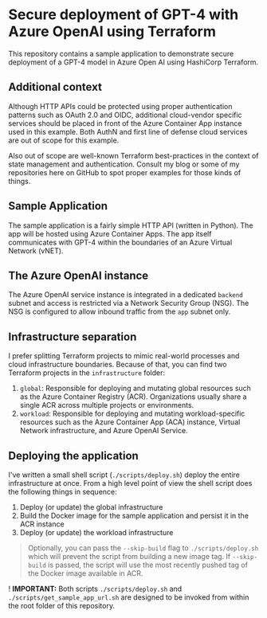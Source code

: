 # Secure deployment of GPT-4 with Azure OpenAI using Terraform

This repository contains a sample application to demonstrate secure deployment of a GPT-4 model in Azure Open AI using HashiCorp Terraform.

## Additional context

Although HTTP APIs could be protected using proper authentication patterns such as OAuth 2.0 and OIDC, additional cloud-vendor specific services should be placed in front of the Azure Container App instance used in this example. Both AuthN and first line of defense cloud services are out of scope for this example.

Also out of scope are well-known Terraform best-practices in the context of state management and authentication. Consult my blog or some of my repositories here on GitHub to spot proper examples for those kinds of things.

## Sample Application

The sample application is a fairly simple HTTP API (written in Python). The app will be hosted using Azure Container Apps. The app itself communicates with GPT-4 within the boundaries of an Azure Virtual Network (vNET).

## The Azure OpenAI instance

The Azure OpenAI service instance is integrated in a dedicated `backend` subnet and access is restricted via a Network Security Group (NSG). The NSG is configured to allow inbound traffic from the `app` subnet only.

## Infrastructure separation

I prefer splitting Terraform projects to mimic real-world processes and cloud infrastructure boundaries. Because of that, you can find two Terraform projects in the `infrastructure` folder:

1. `global`: Responsible for deploying and mutating global resources such as the Azure Container Registry (ACR). Organizations usually share a single ACR across multiple projects or environments.
2. `workload`: Responsible for deploying and mutating workload-specific resources such as the Azure Container App (ACA) instance, Virtual Network infrastructure, and Azure OpenAI Service.

## Deploying the application

I've written a small shell script (`./scripts/deploy.sh`) deploy the entire infrastructure at once. From a high level point of view the shell script does the following things in sequence:

1. Deploy (or update) the global infrastructure
2. Build the Docker image for the sample application and persist it in the ACR instance
3. Deploy (or update) the workload infrastructure

> Optionally, you can pass the `--skip-build` flag to `./scripts/deploy.sh` which will prevent the script from building a new image tag. If `--skip-build` is passed, the script will use the most recently pushed tag of the Docker image available in ACR.

! **IMPORTANT:** Both scripts `./scripts/deploy.sh` and `./scripts/get_sample_app_url.sh` are designed to be invoked from within the root folder of this repository.
